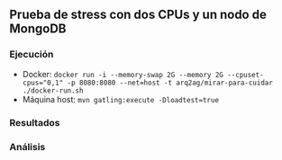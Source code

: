 ## Prueba de stress con dos CPUs y un nodo de MongoDB

### Ejecución

* Docker: `docker run -i --memory-swap 2G --memory 2G --cpuset-cpus="0,1" -p 8080:8080 --net=host -t arq2ag/mirar-para-cuidar ./docker-run.sh`
* Máquina host: `mvn gatling:execute -Dloadtest=true`

### Resultados

### Análisis
